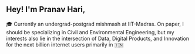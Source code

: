 ## Hey! I'm Pranav Hari,
🎓 Currently an undergrad-postgrad mishmash at IIT-Madras. On paper, I should be specializing in Civil and Environmental Engineering, 
but my interests also lie in the intersection of Data, Digital Products, and Innovation for the next billion internet users primarily in 🇮🇳
